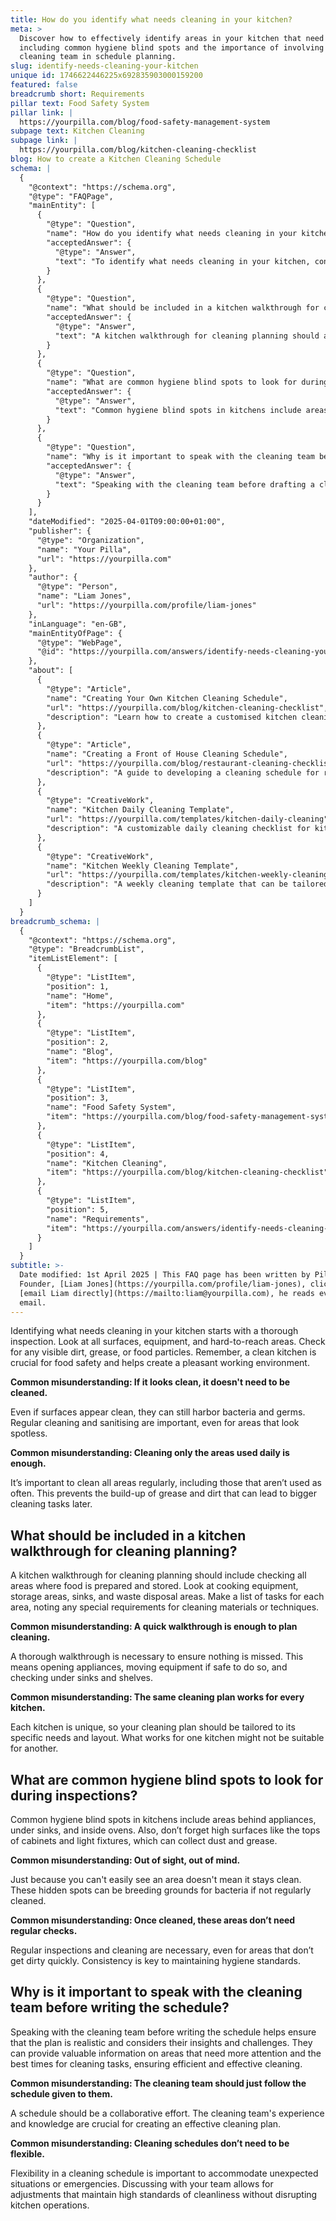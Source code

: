 ```yaml
---
title: How do you identify what needs cleaning in your kitchen?
meta: >
  Discover how to effectively identify areas in your kitchen that need cleaning,
  including common hygiene blind spots and the importance of involving your
  cleaning team in schedule planning.
slug: identify-needs-cleaning-your-kitchen
unique id: 1746622446225x692835903000159200
featured: false
breadcrumb short: Requirements
pillar text: Food Safety System
pillar link: |
  https://yourpilla.com/blog/food-safety-management-system
subpage text: Kitchen Cleaning
subpage link: |
  https://yourpilla.com/blog/kitchen-cleaning-checklist
blog: How to create a Kitchen Cleaning Schedule
schema: |
  {
    "@context": "https://schema.org",
    "@type": "FAQPage",
    "mainEntity": [
      {
        "@type": "Question",
        "name": "How do you identify what needs cleaning in your kitchen?",
        "acceptedAnswer": {
          "@type": "Answer",
          "text": "To identify what needs cleaning in your kitchen, conduct a thorough inspection of all surfaces, equipment, and hard-to-reach areas. Check for visible dirt, grease, or food particles. Regular cleaning and sanitising are vital for maintaining food safety and a pleasant working environment, even if surfaces appear clean."
        }
      },
      {
        "@type": "Question",
        "name": "What should be included in a kitchen walkthrough for cleaning planning?",
        "acceptedAnswer": {
          "@type": "Answer",
          "text": "A kitchen walkthrough for cleaning planning should assess all areas related to food preparation and storage. This includes cooking equipment, storage areas, sinks, and waste disposal sites. List cleaning tasks for each area, considering special requirements for cleaning materials or techniques. A thorough walkthrough ensures that no area is overlooked."
        }
      },
      {
        "@type": "Question",
        "name": "What are common hygiene blind spots to look for during inspections?",
        "acceptedAnswer": {
          "@type": "Answer",
          "text": "Common hygiene blind spots in kitchens include areas behind appliances, under sinks, and inside ovens. Also, check high surfaces like tops of cabinets and light fixtures, which can collect dust and grease. Regular inspections and cleaning of these areas are essential to prevent bacterial growth and maintain hygiene standards."
        }
      },
      {
        "@type": "Question",
        "name": "Why is it important to speak with the cleaning team before writing the schedule?",
        "acceptedAnswer": {
          "@type": "Answer",
          "text": "Speaking with the cleaning team before drafting a cleaning schedule is important to ensure the plan is practical and incorporates their insights and challenges. Their experience can highlight areas needing more attention and suggest optimal cleaning times, promoting an efficient and effective schedule that accommodates unforeseen circumstances."
        }
      }
    ],
    "dateModified": "2025-04-01T09:00:00+01:00",
    "publisher": {
      "@type": "Organization",
      "name": "Your Pilla",
      "url": "https://yourpilla.com"
    },
    "author": {
      "@type": "Person",
      "name": "Liam Jones",
      "url": "https://yourpilla.com/profile/liam-jones"
    },
    "inLanguage": "en-GB",
    "mainEntityOfPage": {
      "@type": "WebPage",
      "@id": "https://yourpilla.com/answers/identify-needs-cleaning-your-kitchen"
    },
    "about": [
      {
        "@type": "Article",
        "name": "Creating Your Own Kitchen Cleaning Schedule",
        "url": "https://yourpilla.com/blog/kitchen-cleaning-checklist",
        "description": "Learn how to create a customised kitchen cleaning schedule to suit your specific needs and ensure effective maintenance."
      },
      {
        "@type": "Article",
        "name": "Creating a Front of House Cleaning Schedule",
        "url": "https://yourpilla.com/blog/restaurant-cleaning-checklists",
        "description": "A guide to developing a cleaning schedule for restaurant front of house to maintain an appealing and hygienic environment."
      },
      {
        "@type": "CreativeWork",
        "name": "Kitchen Daily Cleaning Template",
        "url": "https://yourpilla.com/templates/kitchen-daily-cleaning",
        "description": "A customizable daily cleaning checklist for kitchen areas to help maintain cleanliness and food safety standards."
      },
      {
        "@type": "CreativeWork",
        "name": "Kitchen Weekly Cleaning Template",
        "url": "https://yourpilla.com/templates/kitchen-weekly-cleaning",
        "description": "A weekly cleaning template that can be tailored to the specific cleaning needs of different kitchen spaces."
      }
    ]
  }
breadcrumb_schema: |
  {
    "@context": "https://schema.org",
    "@type": "BreadcrumbList",
    "itemListElement": [
      {
        "@type": "ListItem",
        "position": 1,
        "name": "Home",
        "item": "https://yourpilla.com"
      },
      {
        "@type": "ListItem",
        "position": 2,
        "name": "Blog",
        "item": "https://yourpilla.com/blog"
      },
      {
        "@type": "ListItem",
        "position": 3,
        "name": "Food Safety System",
        "item": "https://yourpilla.com/blog/food-safety-management-system"
      },
      {
        "@type": "ListItem",
        "position": 4,
        "name": "Kitchen Cleaning",
        "item": "https://yourpilla.com/blog/kitchen-cleaning-checklist"
      },
      {
        "@type": "ListItem",
        "position": 5,
        "name": "Requirements",
        "item": "https://yourpilla.com/answers/identify-needs-cleaning-your-kitchen"
      }
    ]
  }
subtitle: >-
  Date modified: 1st April 2025 | This FAQ page has been written by Pilla
  Founder, [Liam Jones](https://yourpilla.com/profile/liam-jones), click to
  [email Liam directly](https://mailto:liam@yourpilla.com), he reads every
  email.
---
```

Identifying what needs cleaning in your kitchen starts with a thorough inspection. Look at all surfaces, equipment, and hard-to-reach areas. Check for any visible dirt, grease, or food particles. Remember, a clean kitchen is crucial for food safety and helps create a pleasant working environment.

**Common misunderstanding: If it looks clean, it doesn't need to be cleaned.**

Even if surfaces appear clean, they can still harbor bacteria and germs. Regular cleaning and sanitising are important, even for areas that look spotless.

**Common misunderstanding: Cleaning only the areas used daily is enough.**

It’s important to clean all areas regularly, including those that aren’t used as often. This prevents the build-up of grease and dirt that can lead to bigger cleaning tasks later.

## What should be included in a kitchen walkthrough for cleaning planning?

A kitchen walkthrough for cleaning planning should include checking all areas where food is prepared and stored. Look at cooking equipment, storage areas, sinks, and waste disposal areas. Make a list of tasks for each area, noting any special requirements for cleaning materials or techniques.

**Common misunderstanding: A quick walkthrough is enough to plan cleaning.**

A thorough walkthrough is necessary to ensure nothing is missed. This means opening appliances, moving equipment if safe to do so, and checking under sinks and shelves.

**Common misunderstanding: The same cleaning plan works for every kitchen.**

Each kitchen is unique, so your cleaning plan should be tailored to its specific needs and layout. What works for one kitchen might not be suitable for another.

## What are common hygiene blind spots to look for during inspections?

Common hygiene blind spots in kitchens include areas behind appliances, under sinks, and inside ovens. Also, don’t forget high surfaces like the tops of cabinets and light fixtures, which can collect dust and grease.

**Common misunderstanding: Out of sight, out of mind.**

Just because you can't easily see an area doesn't mean it stays clean. These hidden spots can be breeding grounds for bacteria if not regularly cleaned.

**Common misunderstanding: Once cleaned, these areas don’t need regular checks.**

Regular inspections and cleaning are necessary, even for areas that don’t get dirty quickly. Consistency is key to maintaining hygiene standards.

## Why is it important to speak with the cleaning team before writing the schedule?

Speaking with the cleaning team before writing the schedule helps ensure that the plan is realistic and considers their insights and challenges. They can provide valuable information on areas that need more attention and the best times for cleaning tasks, ensuring efficient and effective cleaning.

**Common misunderstanding: The cleaning team should just follow the schedule given to them.**

A schedule should be a collaborative effort. The cleaning team's experience and knowledge are crucial for creating an effective cleaning plan.

**Common misunderstanding: Cleaning schedules don’t need to be flexible.**

Flexibility in a cleaning schedule is important to accommodate unexpected situations or emergencies. Discussing with your team allows for adjustments that maintain high standards of cleanliness without disrupting kitchen operations.

